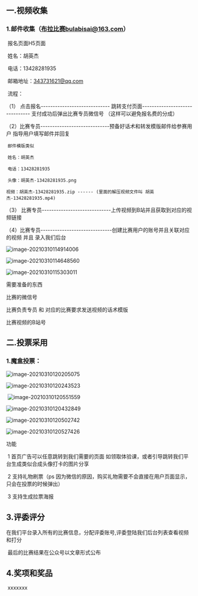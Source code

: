 ## 一.视频收集

### 1.邮件收集（布拉比赛bulabisai@163.com）

​    报名页面H5页面 

​    姓名：胡英杰

​    电话：13428281935

​    邮箱地址：343731621@qq.com

​    流程：

   （1） 点击报名----------------------------- 跳转支付页面------------------------------- 支付成功后弹出比赛专员微信号 （这样可以避免报名费的分成）

   （2）比赛专员-----------------------------预备好话术和转发模版邮件给参赛用户    指导用户填写邮件并回复

   

​    `邮件模版类似` 

​    `姓名：胡英杰`

​    `电话：13428281935`

​    `头像：胡英杰-13428281935.png`

​    `视频：胡英杰-13428281935.zip ------ (里面的解压视频文件叫 胡英杰-13428281935.mp4)` 



   （3） 比赛专员-----------------------------上传视频到B站并且获取到对应的视频链接

   （4）比赛专员------------------------------创建比赛用户的账号并且关联对应的视频  并且 录入我们后台

 

![image-20210310114914006](https://bulaoss.oss-cn-qingdao.aliyuncs.com/prod/PicGo/image-20210310114914006.png)

   ![image-20210310114648560](https://bulaoss.oss-cn-qingdao.aliyuncs.com/prod/PicGo/image-20210310114648560.png)



![image-20210310115303011](https://bulaoss.oss-cn-qingdao.aliyuncs.com/prod/PicGo/image-20210310115303011.png)    



 需要准备的东西

  比赛的微信号

  比赛负责专员 和 对应的比赛要求发送视频的话术模版

  比赛视频的B站号



  

 





## 二.投票采用

### 1.魔盒投票：

![image-20210310120205075](https://bulaoss.oss-cn-qingdao.aliyuncs.com/prod/PicGo/image-20210310120205075.png)

![image-20210310120243523](https://bulaoss.oss-cn-qingdao.aliyuncs.com/prod/PicGo/image-20210310120243523.png)

​                                                                ![image-20210310120551559](https://bulaoss.oss-cn-qingdao.aliyuncs.com/prod/PicGo/image-20210310120551559.png)



![image-20210310120432849](https://bulaoss.oss-cn-qingdao.aliyuncs.com/prod/PicGo/image-20210310120432849.png)



![image-20210310120502742](https://bulaoss.oss-cn-qingdao.aliyuncs.com/prod/PicGo/image-20210310120502742.png)

![image-20210310120527426](https://bulaoss.oss-cn-qingdao.aliyuncs.com/prod/PicGo/image-20210310120527426.png)

功能

​        1 首页广告可以任意跳转到我们需要的页面 如领取体验课，或者引导跳转我们平台生成类似合成头像打卡的图片分享

​        2 支持礼物刷票（ps 因为微信的原因，购买礼物需要不会直接在用户页面显示，只会在投票的时候弹出）

​        3 支持生成拉票海报





## 3.评委评分

​      在我们平台录入所有的比赛信息，分配评委账号,评委登陆我们后台列表查看视频和打分

​      最后的比赛结果在公众号以文章形式公布





## 4.奖项和奖品

​     xxxxxxx















